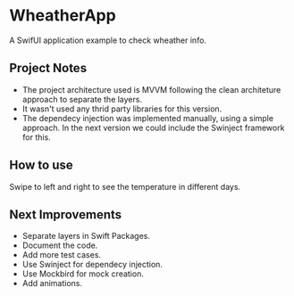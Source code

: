 # WheatherApp
A SwifUI application example to check wheather info.

## Project Notes
* The project architecture used is MVVM following the clean architeture approach to separate the layers.
* It wasn't used any thrid party libraries for this version.
* The dependecy injection was implemented manually, using a simple approach. In the next version we could include the Swinject framework for this.


## How to use
Swipe to left and right to see the temperature in different days.

## Next Improvements
* Separate layers in Swift Packages.
* Document the code.
* Add more test cases.
* Use Swinject for dependecy injection.
* Use Mockbird for mock creation.
* Add animations.
